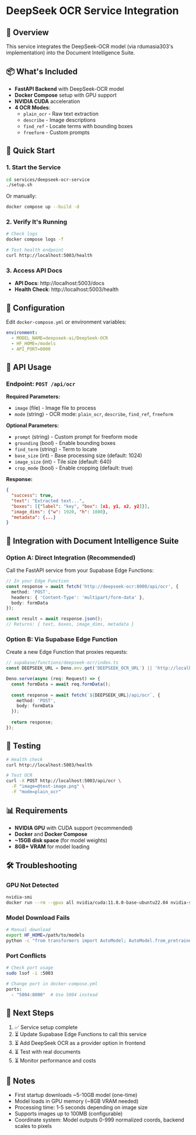 # DeepSeek OCR Service Integration

## 🎯 **Overview**

This service integrates the DeepSeek-OCR model (via rdumasia303's implementation) into the Document Intelligence Suite.

## 📦 **What's Included**

- **FastAPI Backend** with DeepSeek-OCR model
- **Docker Compose** setup with GPU support
- **NVIDIA CUDA** acceleration
- **4 OCR Modes**:
  - `plain_ocr` - Raw text extraction
  - `describe` - Image descriptions  
  - `find_ref` - Locate terms with bounding boxes
  - `freeform` - Custom prompts

## 🚀 **Quick Start**

### 1. Start the Service

```bash
cd services/deepseek-ocr-service
./setup.sh
```

Or manually:
```bash
docker compose up --build -d
```

### 2. Verify It's Running

```bash
# Check logs
docker compose logs -f

# Test health endpoint
curl http://localhost:5003/health
```

### 3. Access API Docs

- **API Docs**: http://localhost:5003/docs
- **Health Check**: http://localhost:5003/health

## 🔧 **Configuration**

Edit `docker-compose.yml` or environment variables:

```yaml
environment:
  - MODEL_NAME=deepseek-ai/DeepSeek-OCR
  - HF_HOME=/models
  - API_PORT=8000
```

## 📡 **API Usage**

### Endpoint: `POST /api/ocr`

**Required Parameters:**
- `image` (file) - Image file to process
- `mode` (string) - OCR mode: `plain_ocr`, `describe`, `find_ref`, `freeform`

**Optional Parameters:**
- `prompt` (string) - Custom prompt for freeform mode
- `grounding` (bool) - Enable bounding boxes
- `find_term` (string) - Term to locate
- `base_size` (int) - Base processing size (default: 1024)
- `image_size` (int) - Tile size (default: 640)
- `crop_mode` (bool) - Enable cropping (default: true)

**Response:**
```json
{
  "success": true,
  "text": "Extracted text...",
  "boxes": [{"label": "key", "box": [x1, y1, x2, y2]}],
  "image_dims": {"w": 1920, "h": 1080},
  "metadata": {...}
}
```

## 🔌 **Integration with Document Intelligence Suite**

### Option A: Direct Integration (Recommended)

Call the FastAPI service from your Supabase Edge Functions:

```typescript
// In your Edge Function
const response = await fetch('http://deepseek-ocr:8000/api/ocr', {
  method: 'POST',
  headers: { 'Content-Type': 'multipart/form-data' },
  body: formData
});

const result = await response.json();
// Returns: { text, boxes, image_dims, metadata }
```

### Option B: Via Supabase Edge Function

Create a new Edge Function that proxies requests:

```typescript
// supabase/functions/deepseek-ocr/index.ts
const DEEPSEEK_URL = Deno.env.get('DEEPSEEK_OCR_URL') || 'http://localhost:5003';

Deno.serve(async (req: Request) => {
  const formData = await req.formData();
  
  const response = await fetch(`${DEEPSEEK_URL}/api/ocr`, {
    method: 'POST',
    body: formData
  });
  
  return response;
});
```

## 🧪 **Testing**

```bash
# Health check
curl http://localhost:5003/health

# Test OCR
curl -X POST http://localhost:5003/api/ocr \
  -F "image=@test-image.png" \
  -F "mode=plain_ocr"
```

## 📊 **Requirements**

- **NVIDIA GPU** with CUDA support (recommended)
- **Docker** and **Docker Compose**
- **~15GB disk space** (for model weights)
- **8GB+ VRAM** for model loading

## 🛠️ **Troubleshooting**

### GPU Not Detected

```bash
nvidia-smi
docker run --rm --gpus all nvidia/cuda:11.8.0-base-ubuntu22.04 nvidia-smi
```

### Model Download Fails

```bash
# Manual download
export HF_HOME=/path/to/models
python -c "from transformers import AutoModel; AutoModel.from_pretrained('deepseek-ai/DeepSeek-OCR')"
```

### Port Conflicts

```bash
# Check port usage
sudo lsof -i :5003

# Change port in docker-compose.yml
ports:
  - "5004:8000"  # Use 5004 instead
```

## 🎯 **Next Steps**

1. ✅ Service setup complete
2. ⏳ Update Supabase Edge Functions to call this service
3. ⏳ Add DeepSeek OCR as a provider option in frontend
4. ⏳ Test with real documents
5. ⏳ Monitor performance and costs

## 📝 **Notes**

- First startup downloads ~5-10GB model (one-time)
- Model loads in GPU memory (~8GB VRAM needed)
- Processing time: 1-5 seconds depending on image size
- Supports images up to 100MB (configurable)
- Coordinate system: Model outputs 0-999 normalized coords, backend scales to pixels
